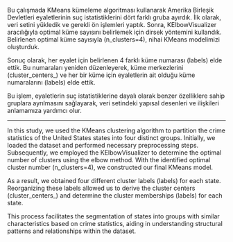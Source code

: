 Bu çalışmada KMeans kümeleme algoritması kullanarak Amerika Birleşik Devletleri eyaletlerinin suç istatistiklerini dört farklı gruba ayırdık. İlk olarak, veri setini yükledik ve gerekli ön işlemleri yaptık. Sonra, KElbowVisualizer aracılığıyla optimal küme sayısını belirlemek için dirsek yöntemini kullandık. Belirlenen optimal küme sayısıyla (n_clusters=4), nihai KMeans modelimizi oluşturduk.

Sonuç olarak, her eyalet için belirlenen 4 farklı küme numarası (labels) elde ettik. Bu numaraları yeniden düzenleyerek, küme merkezlerini (cluster_centers_) ve her bir küme için eyaletlerin ait olduğu küme numaralarını (labels) elde ettik.

Bu işlem, eyaletlerin suç istatistiklerine dayalı olarak benzer özelliklere sahip gruplara ayrılmasını sağlayarak, veri setindeki yapısal desenleri ve ilişkileri anlamamıza yardımcı olur.

--------------------------------------------------

In this study, we used the KMeans clustering algorithm to partition the crime statistics of the United States states into four distinct groups. Initially, we loaded the dataset and performed necessary preprocessing steps. Subsequently, we employed the KElbowVisualizer to determine the optimal number of clusters using the elbow method. With the identified optimal cluster number (n_clusters=4), we constructed our final KMeans model.

As a result, we obtained four different cluster labels (labels) for each state. Reorganizing these labels allowed us to derive the cluster centers (cluster_centers_) and determine the cluster memberships (labels) for each state.

This process facilitates the segmentation of states into groups with similar characteristics based on crime statistics, aiding in understanding structural patterns and relationships within the dataset.
